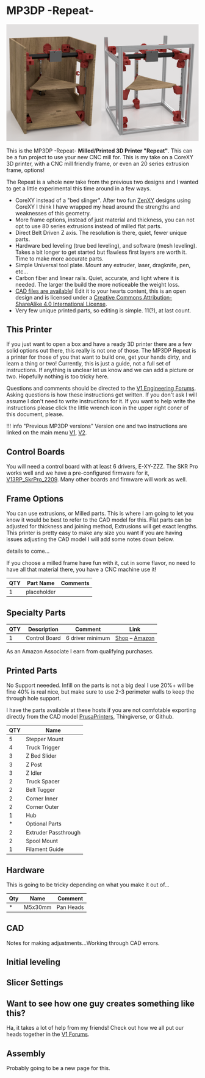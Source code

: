 # MP3DP -Repeat-

![!mp3dp repeat](../img/repeat/Repeats.png)

This is the MP3DP -Repeat- __Milled/Printed 3D Printer "Repeat"__.  This can be a fun project 
to use your new CNC mill for. This is my take on a CoreXY 3D printer, with a CNC mill friendly
frame, or even an 20 series extrusion frame, options! 

The Repeat is a whole new take from the previous two designs and I wanted to get a little 
experimental this time around in a few ways.  
* CoreXY instead of a "bed slinger". After two fun [ZenXY](../zenxy/index.md) designs using 
CoreXY I think I have wrapped my head around the strengths and weaknesses of this geometry. 
* More frame options, instead of just material and thickness, you can not opt to use 80 series 
extrusions instead of milled flat parts.
* Direct Belt Driven Z axis. The resolution is there, quiet, fewer unique parts.
* Hardware bed leveling (true bed leveling), and software (mesh leveling). Takes a bit longer to 
get started but flawless first layers are worth it. Time to make more accurate parts.
* Simple Universal tool plate. Mount any extruder, laser, dragknife, pen, etc... 
* Carbon fiber and linear rails. Quiet, accurate, and light where it is needed. The larger the build
 the more noticeable the weight loss.
* [CAD files are available](https://a360.co/381SaiQ)! Edit it to your hearts content, this is an open design and is licensed 
under a [Creative Commons Attribution-ShareAlike 4.0 International License](http://creativecommons.org/licenses/by-sa/4.0/).
* Very few unique printed parts, so editing is simple. 11(?), at last count.

## This Printer

If you just want to open a box and have a ready 3D printer there are a few solid options out there, this really is not one of those.
The MP3DP Repeat is a printer for those of you that want to build one, get your hands dirty, and learn a
thing or two! Currently, this is just a guide, not a full set of instructions. If anything is unclear 
let us know and we can add a picture or two. Hopefully nothing is too tricky here.


Questions and comments should be directed to the [V1 Engineering Forums](https://forum.v1engineering.com/c/mostly-printed-3d-printer-mp3dp/10). Asking questions is how these instructions get written. If you don't ask I will assume I don't need to write instructions for it. If you want to help write the instructions please click the little wrench icon in the upper right coner of this document, please.

!!! info "Previous MP3DP versions"
    Version one and two instructions are linked on the main menu [V1](version1.md), [V2](version1.md).
    
## Control Boards

You will need a control board with at least 6 drivers, E-XY-ZZZ. The SKR Pro works well and we have a pre-configured firmware for it, 
[V13RP_SkrPro_2209](../electronics/marlin-firmware.md). Many other boards and firmware will work as well.
       

## Frame Options

You can use extrusions, or Milled parts. This is where I am going to let you know it would be best to refer to the CAD model for this. Flat parts can be adjusted for thickness and joining method, Extrusions will get exact lengths. This printer is pretty easy to make any size you want if you are having issues adjusting the CAD model I will add some notes down below.

details to come...

If you choose a milled frame have fun with it, cut in some flavor, no need to have all that material there, you have a CNC
machine use it!


|QTY |Part Name      |Comments|
|----|---------------|-|
|1   |placeholder       | |


## Specialty Parts

|QTY  |Description             |Comment                      |Link         | 
|-----|------------------------|-----------------------------|-------------|
|1    |Control Board           |6 driver minimum             |[Shop][sh1] – [Amazon][az1]|

[sh1]: https://shop.v1engineering.com/collections/3dprinter-parts/products/skr-pro1-2-6x-2209-drivers-tft35-e3-v3

[az1]: https://amzn.to/3mp6nOk


As an Amazon Associate I earn from qualifying purchases.

## Printed Parts

No Support neeeded. Infill on the parts is not a big deal I use 20%+ will be fine 40% is real nice, but make sure to use 2-3 perimeter walls to
keep the through hole support.

I have the parts available at these hosts if you are not comfotable exporting directly from the CAD model 
[PrusaPrinters](https://www.prusaprinters.org/prints/101182-mp3dp-repeat-), Thingiverse, or Github.

|QTY |Name                    |
|----|------------------------|
|5   |Stepper Mount           |
|4   |Truck Trigger           |
|3   |Z Bed Slider            |
|3   |Z Post                  |
|3   |Z Idler                 |
|2   |Truck Spacer            |
|2   |Belt Tugger             |
|2   |Corner Inner            |
|2   |Corner Outer            |
|1   |Hub                     |
|*   |Optional Parts          |
|2   |Extruder Passthrough    |
|2   |Spool Mount             |
|1   |Filament Guide          |

## Hardware
This is going to be tricky depending on what you make it out of...

|Qty |Name                    |Comment|
|----|------------------------|-------|
|*   |M5x30mm                 |Pan Heads|


## CAD
Notes for making adjustments...Working through CAD errors.


## Initial leveling

 
## Slicer Settings

## Want to see how one guy creates something like this?
Ha, it takes a lot of help from my friends! Check out how we all put our heads together in the [ V1 Forums](https://forum.v1engineering.com/t/new-printer-time/28127).

## Assembly
Probably going to be a new page for this.
